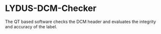 # LYDUS-DCM-Checker
 The QT based software checks the DCM header and evaluates the integrity and accuracy of the label.
